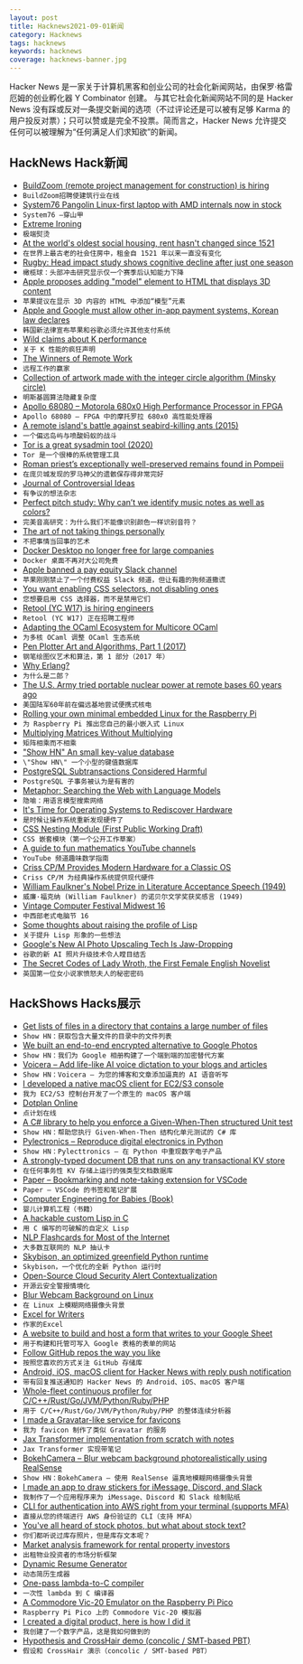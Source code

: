 ```yaml
---
layout: post
title: Hacknews2021-09-01新闻
category: Hacknews
tags: hacknews
keywords: hacknews
coverage: hacknews-banner.jpg
---
```


Hacker News 是一家关于计算机黑客和创业公司的社会化新闻网站，由保罗·格雷厄姆的创业孵化器 Y Combinator 创建。
与其它社会化新闻网站不同的是 Hacker News 没有踩或反对一条提交新闻的选项（不过评论还是可以被有足够 Karma 的用户投反对票）；只可以赞或是完全不投票。简而言之，Hacker News 允许提交任何可以被理解为“任何满足人们求知欲”的新闻。

## HackNews Hack新闻


- [BuildZoom (remote project management for construction) is hiring](https://jobs.lever.co/buildzoom)
- `BuildZoom招聘使建筑行业在线`
- [System76 Pangolin Linux-first laptop with AMD internals now in stock](https://system76.com/laptops/pangolin)
- `System76 –穿山甲`
- [Extreme Ironing](https://en.wikipedia.org/wiki/Extreme_ironing)
- `极端熨烫`
- [At the world's oldest social housing, rent hasn't changed since 1521](https://www.cbc.ca/radio/day6/hazaras-at-risk-in-afghanistan-the-meaning-of-comirnaty-a-brief-history-of-poppers-nancy-drew-at-91-more-1.6155032/at-the-world-s-oldest-social-housing-rent-hasn-t-changed-since-1521-1.6155041)
- `在世界上最古老的社会住房中，租金自 1521 年以来一直没有变化`
- [Rugby: Head impact study shows cognitive decline after just one season](https://www.bbc.co.uk/sport/rugby-union/58369271)
- `橄榄球：头部冲击研究显示仅一个赛季后认知能力下降`
- [Apple proposes adding "model" element to HTML that displays 3D content](https://github.com/WebKit/explainers/tree/main/model)
- `苹果提议在显示 3D 内容的 HTML 中添加“模型”元素`
- [Apple and Google must allow other in-app payment systems, Korean law declares](https://www.theverge.com/2021/8/31/22643800/apple-google-south-korea-app-store-payment-legislation-passes)
- `韩国新法律宣布苹果和谷歌必须允许其他支付系统`
- [Wild claims about K performance](https://mlochbaum.github.io/BQN/implementation/kclaims.html)
- `关于 K 性能的疯狂声明`
- [The Winners of Remote Work](https://www.nytimes.com/2021/08/31/upshot/the-winners-of-remote-work.html)
- `远程工作的赢家`
- [Collection of artwork made with the integer circle algorithm (Minsky circle)](https://www.onirom.fr/ica.html)
- `明斯基圆算法隐藏复杂度`
- [Apollo 68080 – Motorola 680x0 High Performance Processor in FPGA](http://www.apollo-core.com/features.html)
- `Apollo 68080 – FPGA 中的摩托罗拉 680x0 高性能处理器`
- [A remote island's battle against seabird-killing ants (2015)](https://www.audubon.org/magazine/july-august-2015/one-remote-islands-battle-against-acid)
- `一个偏远岛屿与喷酸蚂蚁的战斗`
- [Tor is a great sysadmin tool (2020)](https://www.jamieweb.net/blog/tor-is-a-great-sysadmin-tool/)
- `Tor 是一个很棒的系统管理工具`
- [Roman priest’s exceptionally well-preserved remains found in Pompeii](https://www.smithsonianmag.com/smart-news/archaeologists-uncover-most-well-preserved-human-remains-pompeii-date-180978455/)
- `在庞贝城发现的罗马神父的遗骸保存得非常完好`
- [Journal of Controversial Ideas](https://www.journalofcontroversialideas.org/)
- `有争议的想法杂志`
- [Perfect pitch study: Why can’t we identify music notes as well as colors?](https://news.uchicago.edu/story/why-cant-we-identify-music-notes-well-colors-perfect-pitch-study-offers-clues)
- `完美音高研究：为什么我们不能像识别颜色一样识别音符？`
- [The art of not taking things personally](https://medium.dave-bailey.com/the-art-of-not-taking-things-personally-b7a8395ce172)
- `不把事情当回事的艺术`
- [Docker Desktop no longer free for large companies](https://www.theregister.com/2021/08/31/docker_desktop_no_longer_free/)
- `Docker 桌面不再对大公司免费`
- [Apple banned a pay equity Slack channel](https://www.theverge.com/2021/8/31/22650751/apple-bans-pay-equity-slack-channel)
- `苹果刚刚禁止了一个付费权益 Slack 频道，但让有趣的狗频道撒谎`
- [You want enabling CSS selectors, not disabling ones](https://css-tricks.com/you-want-enabling-css-selectors-not-disabling-ones/)
- `您想要启用 CSS 选择器，而不是禁用它们`
- [Retool (YC W17) is hiring engineers](item?id=28373610)
- `Retool (YC W17) 正在招聘工程师`
- [Adapting the OCaml Ecosystem for Multicore OCaml](https://watch.ocaml.org/videos/watch/playlist/7a4ad26a-b8c5-4588-bf2a-4b981fed87f2?playlistPosition=2)
- `为多核 OCaml 调整 OCaml 生态系统`
- [Pen Plotter Art and Algorithms, Part 1 (2017)](https://mattdesl.svbtle.com/pen-plotter-1)
- `钢笔绘图仪艺术和算法，第 1 部分（2017 年）`
- [Why Erlang?](https://www.fredrikholmqvist.com/posts/why-erlang/)
- `为什么是二郎？`
- [The U.S. Army tried portable nuclear power at remote bases 60 years ago](https://www.atlasobscura.com/articles/camp-century-portable-nuclear-reactor)
- `美国陆军60年前在偏远基地尝试便携式核电`
- [Rolling your own minimal embedded Linux for the Raspberry Pi](https://kevinboone.me/pi_minimal.html)
- `为 Raspberry Pi 推出您自己的最小嵌入式 Linux`
- [Multiplying Matrices Without Multiplying](https://arxiv.org/abs/2106.10860)
- `矩阵相乘而不相乘`
- ["Show HN" An small key-value database](http://docs.beryl.dev/)
- `\"Show HN\" 一个小型的键值数据库`
- [PostgreSQL Subtransactions Considered Harmful](https://postgres.ai/blog/20210831-postgresql-subtransactions-considered-harmful)
- `PostgreSQL 子事务被认为是有害的`
- [Metaphor: Searching the Web with Language Models](https://metaphor.so/)
- `隐喻：用语言模型搜索网络`
- [It's Time for Operating Systems to Rediscover Hardware](https://www.usenix.org/conference/osdi21/presentation/fri-keynote)
- `是时候让操作系统重新发现硬件了`
- [CSS Nesting Module (First Public Working Draft)](https://www.w3.org/blog/news/archives/9236)
- `CSS 嵌套模块（第一个公开工作草案）`
- [A guide to fun mathematics YouTube channels](https://samenright.com/2021/08/31/a-laymans-guide-to-recreational-mathematics-videos/)
- `YouTube 频道趣味数学指南`
- [Criss CP/M Provides Modern Hardware for a Classic OS](https://hackaday.com/2021/08/30/criss-cp-m-provides-modern-hardware-for-a-classic-os/)
- `Criss CP/M 为经典操作系统提供现代硬件`
- [William Faulkner's Nobel Prize in Literature Acceptance Speech (1949)](https://www.nobelprize.org/prizes/literature/1949/faulkner/speech/)
- `威廉·福克纳 (William Faulkner) 的诺贝尔文学奖获奖感言 (1949)`
- [Vintage Computer Festival Midwest 16](http://vcfmw.org/)
- `中西部老式电脑节 16`
- [Some thoughts about raising the profile of Lisp](https://liam-on-linux.livejournal.com/81798.html)
- `关于提升 Lisp 形象的一些想法`
- [Google's New AI Photo Upscaling Tech Is Jaw-Dropping](https://petapixel.com/2021/08/30/googles-new-ai-photo-upscaling-tech-is-jaw-dropping/)
- `谷歌的新 AI 照片升级技术令人瞠目结舌`
- [The Secret Codes of Lady Wroth, the First Female English Novelist](https://www.smithsonianmag.com/arts-culture/secret-codes-lady-wroth-first-female-english-novelist-180978365/)
- `英国第一位女小说家愤怒夫人的秘密密码`


## HackShows Hacks展示

- [ Get lists of files in a directory that contains a large number of files](https://github.com/catatsuy/lls)
- `Show HN：获取包含大量文件的目录中的文件列表`
- [ We built an end-to-end encrypted alternative to Google Photos](item?id=28347439)
- `Show HN：我们为 Google 相册构建了一个端到端的加密替代方案`
- [ Voicera – Add life-like AI voice dictation to your blogs and articles](https://www.voicera.co)
- `Show HN：Voicera – 为您的博客和文章添加逼真的 AI 语音听写`
- [ I developed a native macOS client for EC2/S3 console](item?id=28348883)
- `我为 EC2/S3 控制台开发了一个原生的 macOS 客户端`
- [ Dotplan Online](https://dotplan.online/)
- `点计划在线`
- [ A C# library to help you enforce a Given-When-Then structured Unit test](item?id=28352300)
- `Show HN：帮助您执行 Given-When-Then 结构化单元测试的 C# 库`
- [ Pylectronics – Reproduce digital electronics in Python](https://github.com/fgarci03/pylectronics)
- `Show HN：Pylecttronics – 在 Python 中重现数字电子产品`
- [ A strongly-typed document DB that runs on any transactional KV store](https://github.com/losfair/RefineDB)
- `在任何事务性 KV 存储上运行的强类型文档数据库`
- [ Paper – Bookmarking and note-taking extension for VSCode](https://github.com/Raathigesh/paper)
- `Paper – VSCode 的书签和笔记扩展`
- [ Computer Engineering for Babies (Book)](https://computerengineeringforbabies.com)
- `婴儿计算机工程（书籍）`
- [ A hackable custom Lisp in C](https://github.com/codr7/alisp)
- `用 C 编写的可破解的自定义 Lisp`
- [ NLP Flashcards for Most of the Internet](item?id=28360220)
- `大多数互联网的 NLP 抽认卡`
- [ Skybison, an optimized greenfield Python runtime](https://github.com/facebookexperimental/skybison)
- `Skybison，一个优化的全新 Python 运行时`
- [ Open-Source Cloud Security Alert Contextualization](https://github.com/dassana-io/dassana)
- `开源云安全警报情境化`
- [ Blur Webcam Background on Linux](https://github.com/jashandeep-sohi/webcam-filters)
- `在 Linux 上模糊网络摄像头背景`
- [ Excel for Writers](https://zeminary.com/)
- `作家的Excel`
- [ A website to build and host a form that writes to your Google Sheet](https://formtosheets.com/)
- `用于构建和托管可写入 Google 表格的表单的网站`
- [ Follow GitHub repos the way you like](https://ohmycode.cc)
- `按照您喜欢的方式关注 GitHub 存储库`
- [ Android, iOS, macOS client for Hacker News with reply push notification](https://play.google.com/store/apps/details?id=com.pranapps.hack)
- `带有回复推送通知的 Hacker News 的 Android、iOS、macOS 客户端`
- [ Whole-fleet continuous profiler for C/C++/Rust/Go/JVM/Python/Ruby/PHP](https://prodfiler.com/blog/introducing-prodfiler/)
- `用于 C/C++/Rust/Go/JVM/Python/Ruby/PHP 的整体连续分析器`
- [ I made a Gravatar-like service for favicons](https://icon.horse)
- `我为 favicon 制作了类似 Gravatar 的服务`
- [ Jax Transformer implementation from scratch with notes](https://lit.labml.ai/github/vpj/jax_transformer/blob/master/transformer.py)
- `Jax Transformer 实现带笔记`
- [ BokehCamera – Blur webcam background photorealistically using RealSense](https://github.com/dheera/bokeh-camera)
- `Show HN：BokehCamera – 使用 RealSense 逼真地模糊网络摄像头背景`
- [ I made an app to draw stickers for iMessage, Discord, and Slack](https://stickerdoodle.app)
- `我制作了一个应用程序来为 iMessage、Discord 和 Slack 绘制贴纸`
- [ CLI for authentication into AWS right from your terminal (supports MFA)](https://github.com/iamarkadyt/aacli)
- `直接从您的终端进行 AWS 身份验证的 CLI（支持 MFA）`
- [ You've all heard of stock photos, but what about stock text?](https://uicopy.io)
- `你们都听说过库存照片，但是库存文本呢？`
- [ Market analysis framework for rental property investors](https://docs.google.com/spreadsheets/d/1O9ND_XYhMCOEReidnEvZL8xe-haSML-v/edit?usp=sharing&ouid=100000368897742607382&rtpof=true&sd=true)
- `出租物业投资者的市场分析框架`
- [ Dynamic Resume Generator](https://github.com/Mockapapella/Dynamic-Resume-Generator)
- `动态简历生成器`
- [ One-pass lambda-to-C compiler](https://github.com/Joker-vD/onepass-lambda-compiler)
- `一次性 lambda 到 C 编译器`
- [ A Commodore Vic-20 Emulator on the Raspberry Pi Pico](https://github.com/jfoucher/picovic)
- `Raspberry Pi Pico 上的 Commodore Vic-20 模拟器`
- [ I created a digital product, here is how I did it](https://entrepreneurshandbook.co/how-to-create-a-digital-product-from-start-to-finish-1d81a9e86078)
- `我创建了一个数字产品，这是我如何做到的`
- [ Hypothesis and CrossHair demo (concolic / SMT-based PBT)](https://pschanely.github.io/2021/08/25/hypothesis-crosshair-integration.html)
- `假设和 CrossHair 演示（concolic / SMT-based PBT）`

